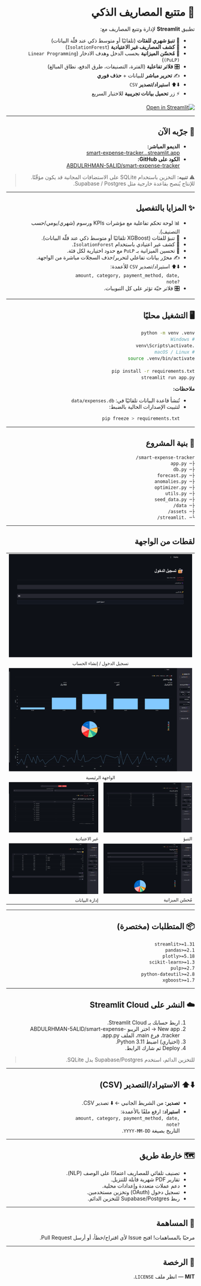 
<div dir="rtl" align="right">

# 💸 متتبع المصاريف الذكي 

تطبيق **Streamlit** لإدارة وتتبع المصاريف مع:
- 🤖 **تنبؤ شهري للفئات** (تلقائيًا أو متوسط ذكي عند قلّة البيانات)
- 🚨 **كشف المصاريف غير الاعتيادية** (<span dir="ltr"><code>IsolationForest</code></span>)
- 🧮 **مُحسّن الميزانية** بحسب الدخل وهدف الادخار (<span dir="ltr"><code>Linear Programming (PuLP)</code></span>)
- 🎛️ **فلاتر تفاعلية** (الفترة، التصنيفات، طرق الدفع، نطاق المبالغ)
- ✍️ **تحرير مباشر** للبيانات + **حذف فوري**
- ⬇️⬆️ **استيراد/تصدير** <span dir="ltr"><code>CSV</code></span>
- ⚡ زر **تحميل بيانات تجريبية** للاختبار السريع

<p>
  <a href="https://smart-expense-tracker-du7s6hzvunrfdxjemjosam.streamlit.app/">
    <img alt="Open in Streamlit" src="https://static.streamlit.io/badges/streamlit_badge_black_white.svg">
  </a>
</p>

---

## 🚀 جرّبه الآن
- **الديمو المباشر:**  
  <a href="https://smart-expense-tracker-du7s6hzvunrfdxjemjosam.streamlit.app/">smart-expense-tracker…streamlit.app</a>  
- **الكود على GitHub:**  
  <a href="https://github.com/ABDULRHMAN-5ALID/smart-expense-tracker">ABDULRHMAN-5ALID/smart-expense-tracker</a>

> ⚠️ **تنبيه:** التخزين باستخدام <span dir="ltr">SQLite</span> على الاستضافات المجانية قد يكون مؤقّتًا. للإنتاج يُنصح بقاعدة خارجية مثل <span dir="ltr">Supabase / Postgres</span>.

---

## ✨ المزايا بالتفصيل
- 📊 لوحة تحكم تفاعلية مع مؤشرات <span dir="ltr">KPIs</span> ورسوم (شهري/يومي/حسب التصنيف).
- 🤖 تنبؤ للفئات (<span dir="ltr">XGBoost</span> تلقائيًا أو متوسط ذكي عند قلّة البيانات).
- 🚨 كشف غير اعتيادي باستخدام <span dir="ltr"><code>IsolationForest</code></span>.
- 🧮 تحسين الميزانية بـ <span dir="ltr"><code>PuLP</code></span> مع حدود اختيارية لكل فئة.
- ✍️ محرّر بيانات تفاعلي لتحرير/حذف السجلات مباشرة من الواجهة.
- ⬇️⬆️ استيراد/تصدير <span dir="ltr"><code>CSV</code></span> للأعمدة:  
  <span dir="ltr"><code>amount, category, payment_method, date, note?</code></span>
- 🎛️ فلاتر حيّة تؤثر على كل التبويبات.

---

## 🖥️ التشغيل محليًا
```bash
python -m venv .venv
# Windows
.venv\Scripts\activate
# macOS / Linux
source .venv/bin/activate

pip install -r requirements.txt
streamlit run app.py
```

**ملاحظات:**
- تُنشأ قاعدة البيانات تلقائيًا في: <span dir="ltr"><code>data/expenses.db</code></span>  
- لتثبيت الإصدارات الحالية بالضبط:
  ```bash
  pip freeze > requirements.txt
  ```

---

## 📂 بنية المشروع
```text
smart-expense-tracker/
├─ app.py              
├─ db.py                
├─ forecast.py          
├─ anomalies.py        
├─ optimizer.py         
├─ utils.py             
├─ seed_data.py         
├─ data/                
├─ assets/              
└─ .streamlit/          
```
---
<div dir="rtl">

## لقطات من الواجهة
<table>
<tr>
    <td colspan="2" align="center">
      <img src="assets/screenshots/login_sign_up.png" alt="تسجيل الدخول وإنشاء الحساب" width="100%"><br>
      <sub>تسجيل الدخول / إنشاء الحساب</sub>
    </td>
  </tr>
<tr>
    <td colspan="2" align="center">
      <img src="assets/screenshots/hero_.png" alt="الواجهة الرئيسية" width="100%"><br>
      <sub>الواجهة الرئيسية</sub>
    </td>
  </tr>


  <tr>
    <td><img src="assets/screenshots/forecast.png" alt="التنبؤ بالمصاريف" width="100%"><br><sub>التنبؤ</sub></td>
    <td><img src="assets/screenshots/anomalies.png" alt="المصاريف غير الاعتيادية" width="100%"><br><sub>غير الاعتيادية</sub></td>
  </tr>
  <tr>
    <td><img src="assets/screenshots/img.png" alt="مُحسّن الميزانية" width="100%"><br><sub>مُحسّن الميزانية</sub></td>
    <td><img src="assets/screenshots/data_.png" alt="إدارة البيانات والتحرير" width="100%"><br><sub>إدارة البيانات</sub></td>
  </tr>
  
</table>

</div>

---

## 📦 المتطلبات (مختصرة)
```text
streamlit>=1.31
pandas>=2.1
plotly>=5.18
scikit-learn>=1.3
pulp>=2.7
python-dateutil>=2.8
xgboost>=1.7
```

---

## ☁️ النشر على Streamlit Cloud
1. اربط حسابك بـ <span dir="ltr">Streamlit Cloud</span>.  
2. <span dir="ltr">New app</span> → اختر الريبو <span dir="ltr">ABDULRHMAN-5ALID/smart-expense-tracker</span>، فرع <span dir="ltr">main</span>، الملف <span dir="ltr">app.py</span>.  
3. (اختياري) اضبط <span dir="ltr">Python 3.11</span>.  
4. <span dir="ltr">Deploy</span> ثم شارك الرابط.

> للتخزين الدائم، استخدم <span dir="ltr">Supabase/Postgres</span> بدل <span dir="ltr">SQLite</span>.

---

## ⬇️⬆️ الاستيراد/التصدير (CSV)
- **تصدير:** من الشريط الجانبي ← ⬇️ تصدير <span dir="ltr">CSV</span>.  
- **استيراد:** ارفع ملفًا بالأعمدة:  
  <span dir="ltr"><code>amount, category, payment_method, date, note?</code></span>  
  التاريخ بصيغة <span dir="ltr"><code>YYYY-MM-DD</code></span>.

---

## 🗺️ خارطة طريق
- تصنيف تلقائي للمصاريف اعتمادًا على الوصف (NLP).
- تقارير PDF شهرية قابلة للتنزيل.
- دعم عملات متعددة وإعدادات محلية.
- تسجيل دخول (OAuth) وتخزين مستخدمين.
- ربط <span dir="ltr">Supabase/Postgres</span> للتخزين الدائم.

---

## 🤝 المساهمة
مرحبًا بالمساهمات! افتح <span dir="ltr">Issue</span> لأي اقتراح/خطأ، أو أرسل <span dir="ltr">Pull Request</span>.

---

## 📝 الرخصة
**MIT** — انظر ملف <span dir="ltr"><code>LICENSE</code></span>.

</div>
